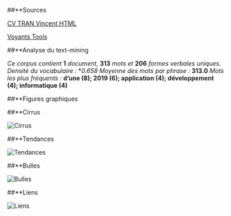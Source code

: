 ##**Sources

[CV TRAN Vincent HTML](https://mahou-iryoku.github.io/TRAN_Vincent/cv.html)

[Voyants Tools](https://voyant-tools.org/?corpus=9f092f8de15b7acac2bce02782536f56)

##**Analyse du text-mining 

*Ce corpus contient* **1** *document*, **313** *mots et* **206** *formes verbales uniques.* 
*Densité du vocabulaire :* **0.658*
*Moyenne des mots par phrase :* **313.0**
*Mots les plus fréquents :* **d’une (8); 2019 (6); application (4); développement (4); informatique (4)**

##**Figures graphiques

##**Cirrus

![Cirrus](https://user-images.githubusercontent.com/73304946/108704307-1ce8ac80-750c-11eb-81b0-cd126ab50fd7.png)

##**Tendances

![Tendances](https://user-images.githubusercontent.com/73304946/108705306-6ab1e480-750d-11eb-9ac7-7e824a02fd1f.PNG)

##**Bulles

![Bulles](https://user-images.githubusercontent.com/73304946/108705303-6ab1e480-750d-11eb-8fd9-a14736e4c32e.PNG)

##**Liens

![Liens](https://user-images.githubusercontent.com/73304946/108704941-f5461400-750c-11eb-85eb-b4c8563da15f.png)
